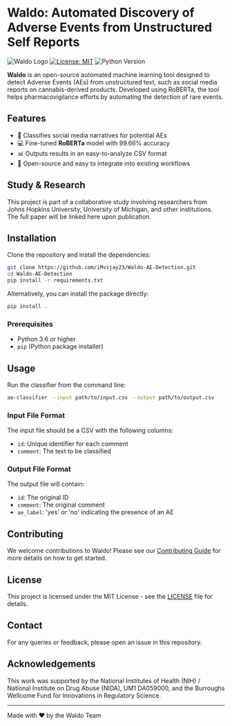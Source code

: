 # Waldo: Automated Discovery of Adverse Events from Unstructured Self Reports
![Waldo Logo](logo.png) 
[![License: MIT](https://img.shields.io/badge/License-MIT-green.svg)](LICENSE) 
![Python Version](https://img.shields.io/badge/Python-3.6%2B-blue.svg)

**Waldo** is an open-source automated machine learning tool designed to detect Adverse Events (AEs) from unstructured text, such as social media reports on cannabis-derived products. Developed using RoBERTa, the tool helps pharmacovigilance efforts by automating the detection of rare events.

## Features
- 🌱 Classifies social media narratives for potential AEs
- 💻 Fine-tuned **RoBERTa** model with 99.66% accuracy
- 📊 Outputs results in an easy-to-analyze CSV format
- 🚀 Open-source and easy to integrate into existing workflows

## Study & Research
This project is part of a collaborative study involving researchers from Johns Hopkins University, University of Michigan, and other institutions. The full paper will be linked here upon publication.

## Installation

Clone the repository and install the dependencies:

```bash
git clone https://github.com/iMvijay23/Waldo-AE-Detection.git
cd Waldo-AE-Detection
pip install -r requirements.txt
```

Alternatively, you can install the package directly:

```bash
pip install .
```

### Prerequisites
- Python 3.6 or higher
- `pip` (Python package installer)

## Usage

Run the classifier from the command line:

```bash
ae-classifier --input path/to/input.csv --output path/to/output.csv
```

### Input File Format
The input file should be a CSV with the following columns:
- `id`: Unique identifier for each comment
- `comment`: The text to be classified

### Output File Format
The output file will contain:
- `id`: The original ID
- `comment`: The original comment
- `ae_label`: 'yes' or 'no' indicating the presence of an AE

## Contributing

We welcome contributions to Waldo! Please see our [Contributing Guide](CONTRIBUTING.md) for more details on how to get started.

## License

This project is licensed under the MIT License - see the [LICENSE](LICENSE) file for details.

## Contact

For any queries or feedback, please open an issue in this repository.

## Acknowledgements

This work was supported by the National Institutes of Health (NIH) / National Institute on Drug Abuse (NIDA), UM1 DA059000, and the Burroughs Wellcome Fund for Innovations in Regulatory Science.

---

Made with ❤️ by the Waldo Team